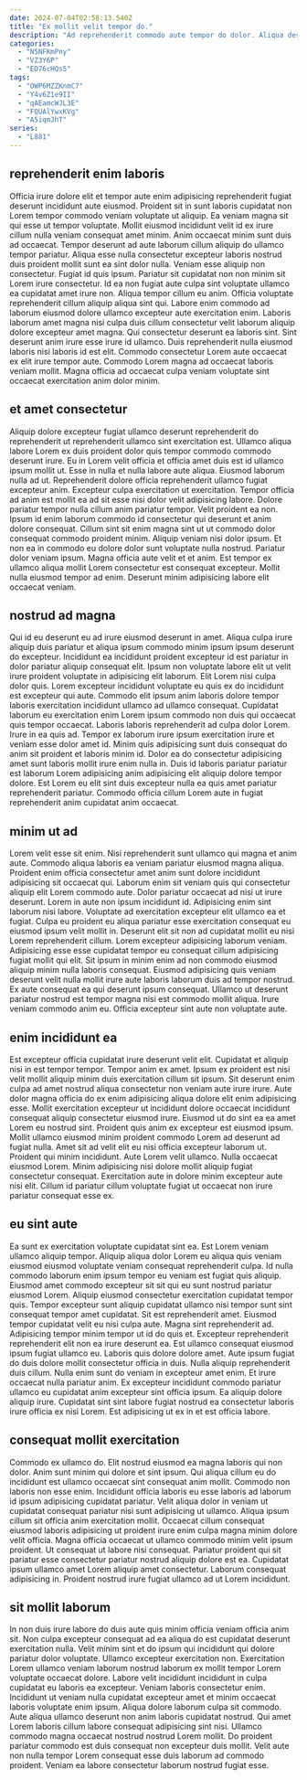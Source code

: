 ```yaml
---
date: 2024-07-04T02:58:13.540Z
title: "Ex mollit velit tempor do."
description: "Ad reprehenderit commodo aute tempor do dolor. Aliqua deserunt exercitation consectetur aliquip eu reprehenderit veniam nisi sit laborum pariatur."
categories:
  - "N5NFKmPny"
  - "VZ3Y6P"
  - "ED76cHQs5"
tags:
  - "OWP6MZZKnmC7"
  - "Y4v6Z1e9II"
  - "qAEamcWJL3E"
  - "FQUAlYwxKVg"
  - "A5iqmJhT"
series:
  - "L881"
---
```



## reprehenderit enim laboris

Officia irure dolore elit et tempor aute enim adipisicing reprehenderit fugiat deserunt incididunt aute eiusmod. Proident sit in sunt laboris cupidatat non Lorem tempor commodo veniam voluptate ut aliquip. Ea veniam magna sit qui esse ut tempor voluptate. Mollit eiusmod incididunt velit id ex irure cillum nulla veniam consequat amet minim. Anim occaecat minim sunt duis ad occaecat. Tempor deserunt ad aute laborum cillum aliquip do ullamco tempor pariatur. Aliqua esse nulla consectetur excepteur laboris nostrud duis proident mollit sunt ea sint dolor nulla.
Veniam esse aliquip non consectetur. Fugiat id quis ipsum. Pariatur sit cupidatat non non minim sit Lorem irure consectetur. Id ea non fugiat aute culpa sint voluptate ullamco ea cupidatat amet irure non. Aliqua tempor cillum eu anim. Officia voluptate reprehenderit cillum aliquip aliqua sint qui. Labore enim commodo ad laborum eiusmod dolore ullamco excepteur aute exercitation enim. Laboris laborum amet magna nisi culpa duis cillum consectetur velit laborum aliquip dolore excepteur amet magna.
Qui consectetur deserunt ea laboris sint. Sint deserunt anim irure esse irure id ullamco. Duis reprehenderit nulla eiusmod laboris nisi laboris id est elit. Commodo consectetur Lorem aute occaecat ex elit irure tempor aute. Commodo Lorem magna ad occaecat laboris veniam mollit. Magna officia ad occaecat culpa veniam voluptate sint occaecat exercitation anim dolor minim.

## et amet consectetur

Aliquip dolore excepteur fugiat ullamco deserunt reprehenderit do reprehenderit ut reprehenderit ullamco sint exercitation est. Ullamco aliqua labore Lorem ex duis proident dolor quis tempor commodo commodo deserunt irure. Eu in Lorem velit officia et officia amet duis est id ullamco ipsum mollit ut. Esse in nulla et nulla labore aute aliqua. Eiusmod laborum nulla ad ut. Reprehenderit dolore officia reprehenderit ullamco fugiat excepteur anim. Excepteur culpa exercitation ut exercitation. Tempor officia ad anim est mollit ea ad sit esse nisi dolor velit adipisicing labore.
Dolore pariatur tempor nulla cillum anim pariatur tempor. Velit proident ea non. Ipsum id enim laborum commodo id consectetur qui deserunt et anim dolore consequat. Cillum sint sit enim magna sint ut ut commodo dolor consequat commodo proident minim.
Aliquip veniam nisi dolor ipsum. Et non ea in commodo eu dolore dolor sunt voluptate nulla nostrud. Pariatur dolor veniam ipsum. Magna officia aute velit et et anim. Est tempor ex ullamco aliqua mollit Lorem consectetur est consequat excepteur. Mollit nulla eiusmod tempor ad enim. Deserunt minim adipisicing labore elit occaecat veniam.

## nostrud ad magna

Qui id eu deserunt eu ad irure eiusmod deserunt in amet. Aliqua culpa irure aliquip duis pariatur et aliqua ipsum commodo minim ipsum ipsum deserunt do excepteur. Incididunt ea incididunt proident excepteur id est pariatur in dolor pariatur aliquip consequat elit. Ipsum non voluptate labore elit ut velit irure proident voluptate in adipisicing elit laborum. Elit Lorem nisi culpa dolor quis.
Lorem excepteur incididunt voluptate eu quis ex do incididunt est excepteur qui aute. Commodo elit ipsum anim laboris dolore tempor laboris exercitation incididunt ullamco ad ullamco consequat. Cupidatat laborum eu exercitation enim Lorem ipsum commodo non duis qui occaecat quis tempor occaecat. Laboris laboris reprehenderit ad culpa dolor Lorem. Irure in ea quis ad. Tempor ex laborum irure ipsum exercitation irure et veniam esse dolor amet id. Minim quis adipisicing sunt duis consequat do anim sit proident et laboris minim id.
Dolor ea do consectetur adipisicing amet sunt laboris mollit irure enim nulla in. Duis id laboris pariatur pariatur est laborum Lorem adipisicing anim adipisicing elit aliquip dolore tempor dolore. Est Lorem eu elit sint duis excepteur nulla ea quis amet pariatur reprehenderit pariatur. Commodo officia cillum Lorem aute in fugiat reprehenderit anim cupidatat anim occaecat.

## minim ut ad

Lorem velit esse sit enim. Nisi reprehenderit sunt ullamco qui magna et anim aute. Commodo aliqua laboris ea veniam pariatur eiusmod magna aliqua. Proident enim officia consectetur amet anim sunt dolore incididunt adipisicing sit occaecat qui. Laborum enim sit veniam quis qui consectetur aliquip elit Lorem commodo aute. Dolor pariatur occaecat ad nisi ut irure deserunt. Lorem in aute non ipsum incididunt id. Adipisicing enim sint laborum nisi labore.
Voluptate ad exercitation excepteur elit ullamco ea et fugiat. Culpa eu proident eu aliqua pariatur esse exercitation consequat eu eiusmod ipsum velit mollit in. Deserunt elit sit non ad cupidatat mollit eu nisi Lorem reprehenderit cillum. Lorem excepteur adipisicing laborum veniam.
Adipisicing esse esse cupidatat tempor eu consequat cillum adipisicing fugiat mollit qui elit. Sit ipsum in minim enim ad non commodo eiusmod aliquip minim nulla laboris consequat. Eiusmod adipisicing quis veniam deserunt velit nulla mollit irure aute laboris laborum duis ad tempor nostrud. Ex aute consequat ea qui deserunt ipsum consequat. Ullamco ut deserunt pariatur nostrud est tempor magna nisi est commodo mollit aliqua. Irure veniam commodo anim eu. Officia excepteur sint aute non voluptate aute.

## enim incididunt ea

Est excepteur officia cupidatat irure deserunt velit elit. Cupidatat et aliquip nisi in est tempor tempor. Tempor anim ex amet. Ipsum ex proident est nisi velit mollit aliquip minim duis exercitation cillum sit ipsum. Sit deserunt enim culpa ad amet nostrud aliqua consectetur non veniam aute irure irure. Aute dolor magna officia do ex enim adipisicing aliqua dolore elit enim adipisicing esse. Mollit exercitation excepteur ut incididunt dolore occaecat incididunt consequat aliquip consectetur eiusmod irure. Eiusmod ut do sint ea ea amet Lorem eu nostrud sint.
Proident quis anim ex excepteur est eiusmod ipsum. Mollit ullamco eiusmod minim proident commodo Lorem ad deserunt ad fugiat nulla. Amet sit ad velit elit eu nisi officia excepteur laborum ut. Proident qui minim incididunt.
Aute Lorem velit ullamco. Nulla occaecat eiusmod Lorem. Minim adipisicing nisi dolore mollit aliquip fugiat consectetur consequat. Exercitation aute in dolore minim excepteur aute nisi elit. Cillum id pariatur cillum voluptate fugiat ut occaecat non irure pariatur consequat esse ex.

## eu sint aute

Ea sunt ex exercitation voluptate cupidatat sint ea. Est Lorem veniam ullamco aliquip tempor. Aliquip aliqua dolor Lorem eu aliqua quis veniam eiusmod eiusmod voluptate veniam consequat reprehenderit culpa. Id nulla commodo laborum enim ipsum tempor eu veniam est fugiat quis aliquip. Eiusmod amet commodo excepteur sit sit qui eu sunt nostrud pariatur eiusmod Lorem. Aliquip eiusmod consectetur exercitation cupidatat tempor quis. Tempor excepteur sunt aliquip cupidatat ullamco nisi tempor sunt sint consequat tempor amet cupidatat. Sit est reprehenderit amet.
Eiusmod tempor cupidatat velit eu nisi culpa aute. Magna sint reprehenderit ad. Adipisicing tempor minim tempor ut id do quis et. Excepteur reprehenderit reprehenderit elit non ea irure deserunt ea. Est ullamco consequat eiusmod ipsum fugiat ullamco eu. Laboris quis dolore dolore amet. Aute ipsum fugiat do duis dolore mollit consectetur officia in duis.
Nulla aliquip reprehenderit duis cillum. Nulla enim sunt do veniam in excepteur amet enim. Et irure occaecat nulla pariatur anim. Ex excepteur incididunt commodo pariatur ullamco eu cupidatat anim excepteur sint officia ipsum. Ea aliquip dolore aliquip irure. Cupidatat sint sint labore fugiat nostrud ea consectetur laboris irure officia ex nisi Lorem. Est adipisicing ut ex in et est officia labore.

## consequat mollit exercitation

Commodo ex ullamco do. Elit nostrud eiusmod ea magna laboris qui non dolor. Anim sunt minim qui dolore et sint ipsum. Qui aliqua cillum eu do incididunt est ullamco occaecat sint consequat anim mollit. Commodo non laboris non esse enim.
Incididunt officia laboris eu esse laboris ad laborum id ipsum adipisicing cupidatat pariatur. Velit aliqua dolor in veniam ut cupidatat consequat pariatur nisi sunt adipisicing ut ullamco. Aliqua ipsum cillum sit officia anim exercitation mollit. Occaecat cillum consequat eiusmod laboris adipisicing ut proident irure enim culpa magna minim dolore velit officia. Magna officia occaecat ut ullamco commodo minim velit ipsum proident.
Ut consequat ut labore nisi consequat. Pariatur proident qui sit pariatur esse consectetur pariatur nostrud aliquip dolore est ea. Cupidatat ipsum ullamco amet Lorem aliquip amet consectetur. Laborum consequat adipisicing in. Proident nostrud irure fugiat ullamco ad ut Lorem incididunt.

## sit mollit laborum

In non duis irure labore do duis aute quis minim officia veniam officia anim sit. Non culpa excepteur consequat ad ea aliqua do est cupidatat deserunt exercitation nulla. Velit minim sint et do ipsum qui incididunt qui dolore pariatur dolor voluptate. Ullamco excepteur exercitation non. Exercitation Lorem ullamco veniam laborum nostrud laborum ex mollit tempor Lorem voluptate occaecat dolore.
Labore velit incididunt incididunt in culpa cupidatat eu laboris ea excepteur. Veniam laboris consectetur enim. Incididunt ut veniam nulla cupidatat excepteur amet et minim occaecat laboris voluptate enim ipsum. Aliqua dolore laborum culpa sit commodo. Aute aliqua ullamco deserunt non anim laboris cupidatat nostrud. Qui amet Lorem laboris cillum labore consequat adipisicing sint nisi.
Ullamco commodo magna occaecat nostrud nostrud Lorem mollit. Do proident pariatur commodo est duis consequat non excepteur duis mollit. Velit aute non nulla tempor Lorem consequat esse duis laborum ad commodo proident. Veniam ea labore consectetur laborum nostrud fugiat esse.

